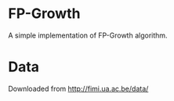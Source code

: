 # FP-Growth
A simple implementation of FP-Growth algorithm.

# Data
Downloaded from http://fimi.ua.ac.be/data/
